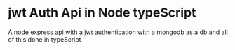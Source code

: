 # jwt Auth Api in Node typeScript
A node express api with a jwt authentication with a mongodb as a db and all of this done in typeScript
